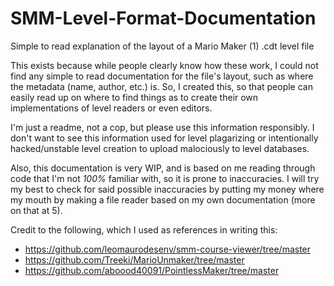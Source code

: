 # SMM-Level-Format-Documentation
Simple to read explanation of the layout of a Mario Maker (1) .cdt level file

This exists because while people clearly know how these work, I could not find any simple to read documentation for the file's layout, such as where the metadata (name, author, etc.) is. So, I created this, so that people can easily read up on where to find things as to create their own implementations of level readers or even editors.

I'm just a readme, not a cop, but please use this information responsibly. I don't want to see this information used for level plagarizing or intentionally hacked/unstable level creation to upload malociously to level databases. 

Also, this documentation is very WIP, and is based on me reading through code that I'm not *100%* familiar with, so it is prone to inaccuracies. I will try my best to check for said possible inaccuracies by putting my money where my mouth by making a file reader based on my own documentation (more on that at 5).

Credit to the following, which I used as references in writing this:
* https://github.com/leomaurodesenv/smm-course-viewer/tree/master
* https://github.com/Treeki/MarioUnmaker/tree/master
* https://github.com/aboood40091/PointlessMaker/tree/master
